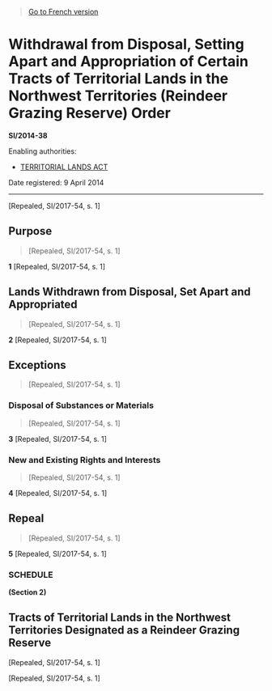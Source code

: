 > [Go to French version](/fr/Règlements/Textes%20réglementaires/2014/38.md)

# Withdrawal from Disposal, Setting Apart and Appropriation of Certain Tracts of Territorial Lands in the Northwest Territories (Reindeer Grazing Reserve) Order

**SI/2014-38**

Enabling authorities: 
- [TERRITORIAL LANDS ACT](/en/Acts/Revised%20Statutes%20of%20Canada/T/T-7.md)

Date registered: 9 April 2014

----------


[Repealed, SI/2017-54, s. 1]



## Purpose
> [Repealed, SI/2017-54, s. 1]



**1** [Repealed, SI/2017-54, s. 1]




## Lands Withdrawn from Disposal, Set Apart and Appropriated
> [Repealed, SI/2017-54, s. 1]



**2** [Repealed, SI/2017-54, s. 1]




## Exceptions
> [Repealed, SI/2017-54, s. 1]




### Disposal of Substances or Materials
> [Repealed, SI/2017-54, s. 1]



**3** [Repealed, SI/2017-54, s. 1]




### New and Existing Rights and Interests
> [Repealed, SI/2017-54, s. 1]



**4** [Repealed, SI/2017-54, s. 1]




## Repeal
> [Repealed, SI/2017-54, s. 1]



**5** [Repealed, SI/2017-54, s. 1]




### **SCHEDULE** 
**(Section 2)**
## Tracts of Territorial Lands in the Northwest Territories Designated as a Reindeer Grazing Reserve
[Repealed, SI/2017-54, s. 1]


[Repealed, SI/2017-54, s. 1]


